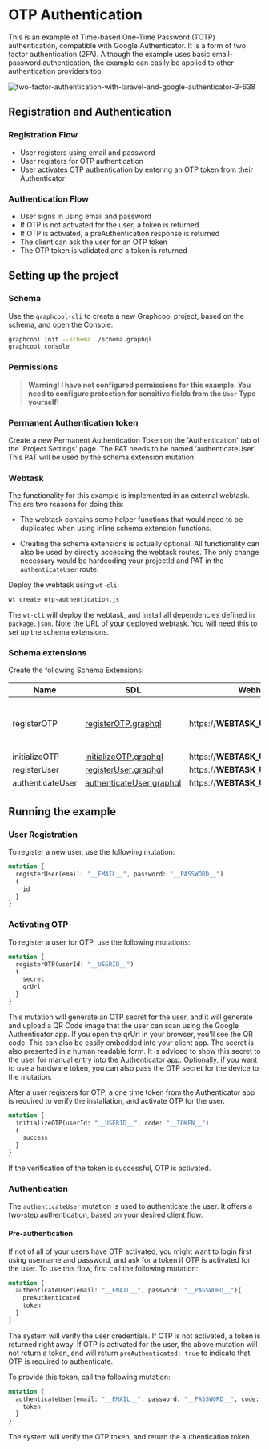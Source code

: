 # OTP Authentication

This is an example of Time-based One-Time Password (TOTP) authentication, compatible with Google Authenticator. It is a form of two factor authentication (2FA). Although the example uses basic email-password authentication, the example can easily be applied to other authentication providers too.

![two-factor-authentication-with-laravel-and-google-authenticator-3-638](https://user-images.githubusercontent.com/852069/28504159-1602e500-7012-11e7-8fb1-6951e0c84c71.jpg)

## Registration and Authentication

### Registration Flow

- User registers using email and password
- User registers for OTP authentication
- User activates OTP authentication by entering an OTP token from their Authenticator

### Authentication Flow

- User signs in using email and password
- If OTP is not activated for the user, a token is returned
- If OTP is activated, a preAuthentication response is returned
- The client can ask the user for an OTP token
- The OTP token is validated and a token is returned

## Setting up the project

### Schema

Use the `graphcool-cli` to create a new Graphcool project, based on the schema, and open the Console:
```bash
graphcool init --schema ./schema.graphql
graphcool console
```
### Permissions

> **Warning! I have not configured permissions for this example. You need to configure protection for sensitive fields from the `User` Type yourself!**

### Permanent Authentication token

Create a new Permanent Authentication Token on the 'Authentication' tab of the 'Project Settings' page.
The PAT needs to be named 'authenticateUser'. This PAT will be used by the schema extension mutation.

### Webtask

The functionality for this example is implemented in an external webtask. The are two reasons for doing this:
- The webtask contains some helper functions that would need to be duplicated when using inline schema extension functions.

- Creating the schema extensions is actually optional. All functionality can also be used by directly accessing the webtask routes. The only change necessary would be hardcoding your projectId and PAT in the `authenticateUser` route.

Deploy the webtask using `wt-cli`:
```sh
wt create otp-authentication.js
```
The `wt-cli` will deploy the webtask, and install all dependencies defined in `package.json`. Note the URL of your deployed webtask. You will need this to set up the schema extensions.

### Schema extensions

Create the following Schema Extensions:

| Name | SDL | Webhook URL | Headers |
| ---- | --- | ------- | ------- |
| registerOTP |  [registerOTP.graphql](./extensions/registerOTP.graphql) | https://__WEBTASK_URL__/registerOtp | X-OTP-Issuer: Your Company Name |
| initializeOTP |[initializeOTP.graphql](./extensions/initializeOTP.graphql) | https://__WEBTASK_URL__/initializeOtp |
| registerUser |[registerUser.graphql](./extensions/registerUser.graphql) | https://__WEBTASK_URL__/registerUser |
| authenticateUser | [authenticateUser.graphql](./extensions/authenticateUser.graphql) | https://__WEBTASK_URL__/authenticateUser |

## Running the example

### User Registration
To register a new user, use the following mutation:
```graphql
mutation {
  registerUser(email: "__EMAIL__", password: "__PASSWORD__")
  {
    id
  }
}
```

### Activating OTP
To register a user for OTP, use the following mutations:
```graphql
mutation {
  registerOTP(userId: "__USERID__")
  {
    secret
    qrUrl
  }
}
```
This mutation will generate an OTP secret for the user, and it will generate and upload a QR Code image that the user can scan using the Google Authenticator app. If you open the qrUrl in your browser, you'll see the QR code. This can also be easily embedded into your client app. The secret is also presented in a human readable form. It is adviced to show this secret to the user for manual entry into the Authenticator app.
Optionally, if you want to use a hardware token, you can also pass the OTP secret for the device to the mutation.

After a user registers for OTP, a one time token from the Authenticator app is required to verify the installation, and activate OTP for the user.
```graphql
mutation {
  initializeOTP(userId: "__USERID__", code: "__TOKEN__")
  {
    success
  }
}
```
If the verification of the token is successful, OTP is activated.

### Authentication
The `authenticateUser` mutation is used to authenticate the user. It offers a two-step authentication, based on your desired client flow.

#### Pre-authentication
If not of all of your users have OTP activated, you might want to login first using username and password, and ask for a token if OTP is activated for the user. To use this flow, first call the following mutation:
```graphql
mutation {
  authenticateUser(email: "__EMAIL__", password: "__PASSWORD__"){
    preAuthenticated
    token
  }
}
```
The system will verify the user credentials. If OTP is not activated, a token is returned right away. If OTP is activated for the user, the above mutation will not return a token, and will return `preAuthenticated: true` to indicate that OTP is required to authenticate.

To provide this token, call the following mutation:
```graphql
mutation {
  authenticateUser(email: "__EMAIL__", password: "__PASSWORD__", code: "__TOKEN__") {
    token
  }
}
```
The system will verify the OTP token, and return the authentication token.
